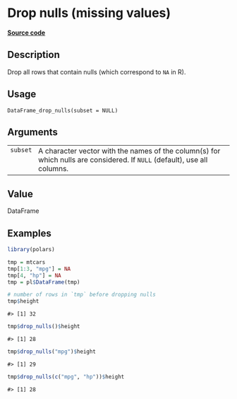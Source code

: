 

# Drop nulls (missing values)

[**Source code**](https://github.com/pola-rs/r-polars/tree/main/R/dataframe__frame.R#L374)

## Description

Drop all rows that contain nulls (which correspond to <code>NA</code> in
R).

## Usage

<pre><code class='language-R'>DataFrame_drop_nulls(subset = NULL)
</code></pre>

## Arguments

<table>
<tr>
<td style="white-space: nowrap; font-family: monospace; vertical-align: top">
<code id="DataFrame_drop_nulls_:_subset">subset</code>
</td>
<td>
A character vector with the names of the column(s) for which nulls are
considered. If <code>NULL</code> (default), use all columns.
</td>
</tr>
</table>

## Value

DataFrame

## Examples

``` r
library(polars)

tmp = mtcars
tmp[1:3, "mpg"] = NA
tmp[4, "hp"] = NA
tmp = pl$DataFrame(tmp)

# number of rows in `tmp` before dropping nulls
tmp$height
```

    #> [1] 32

``` r
tmp$drop_nulls()$height
```

    #> [1] 28

``` r
tmp$drop_nulls("mpg")$height
```

    #> [1] 29

``` r
tmp$drop_nulls(c("mpg", "hp"))$height
```

    #> [1] 28
